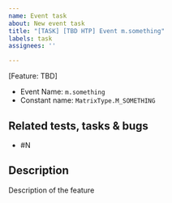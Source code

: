 ```yaml
---
name: Event task
about: New event task
title: "[TASK] [TBD HTP] Event m.something"
labels: task
assignees: ''

---
```

[Feature: TBD]

* Event Name: `m.something`
* Constant name: `MatrixType.M_SOMETHING`

## Related tests, tasks & bugs

 * #N

## Description

Description of the feature
